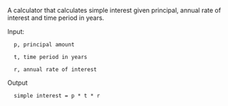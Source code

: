 A calculator that calculates simple interest given principal, annual rate of interest and time period in years.

Input:

      p, principal amount
   
      t, time period in years
   
      r, annual rate of interest
   
Output

      simple interest = p * t * r

